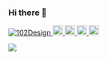 ### Hi there 👋

<!--
**Takumi0901/Takumi0901** is a ✨ _special_ ✨ repository because its `README.md` (this file) appears on your GitHub profile.

Here are some ideas to get you started:

- 🔭 I’m currently working on ...
- 🌱 I’m currently learning ...
- 👯 I’m looking to collaborate on ...
- 🤔 I’m looking for help with ...
- 💬 Ask me about ...
- 📫 How to reach me: ...
- 😄 Pronouns: ...
- ⚡ Fun fact: ...
-->

<p align="left"> 
  <a href="https://github.com/Takumi0901/Takumi0901/">
    <img src="https://komarev.com/ghpvc/?username=102Design" alt="102Design" />
  </a>
  <a href="http://twitter.com/yutkat">
    <img height="20" src="https://img.shields.io/twitter/follow/yutkat?label=Twitter&logo=twitter&style=flat" />
  </a>
  <a href="https://github.com/Takumi0901">
    <img height="20" src="https://img.shields.io/github/followers/Takumi0901?label=follow&logo=github&style=flat" />
  </a>
  <a href="http://qiita.com/102Design">
    <img height="20" src="https://qiita-badge.apiapi.app/s/102Design/posts.svg" />
  </a>
  <a href="http://qiita.com/102Design">
    <img height="20" src="https://qiita-badge.apiapi.app/s/102Design/contributions.svg" />
  </a>
</p>

![](https://github-profile-summary-cards.vercel.app/api/cards/profile-details?username=Takumi0901&theme=vue)
